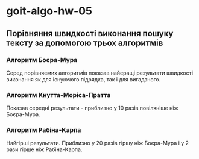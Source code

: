 # goit-algo-hw-05

## Порівняння швидкості виконання пошуку тексту за допомогою трьох алгоритмів

### Алгоритм Боєра-Мура

Серед порівняємих алгоритмів показав найеращі результати швидкості виконання як для існуючого підрядка, так і для вигаданого.

### Алгоритм Кнутта-Моріса-Пратта

Показав середні результати - приблизно у 10 разів повіляніше ніж Боєра-Мура.

### Алгоритм Рабіна-Карпа

Найгірші результати. Приблизно у 20 разів гіршу ніж Боєра-Мура і у 2 рази гірше ніж Рабіна-Карпа.